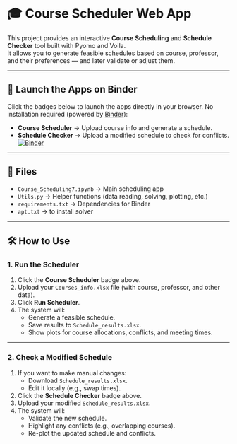 # 🎓 Course Scheduler Web App

This project provides an interactive **Course Scheduling** and **Schedule Checker** tool built with Pyomo and Voila.  
It allows you to generate feasible schedules based on course, professor, and their preferences — and later validate or adjust them.

---

## 🚀 Launch the Apps on Binder

Click the badges below to launch the apps directly in your browser. No installation required (powered by [Binder](https://mybinder.org)):

- **Course Scheduler** → Upload course info and generate a schedule.  
- **Schedule Checker** → Upload a modified schedule to check for conflicts.  
  [![Binder](https://mybinder.org/badge_logo.svg)](https://mybinder.org/v2/gh/mo-rahdar/Course-scheduler/HEAD?urlpath=voila/render/Course_Scheduling7.ipynb)

---

## 📂 Files

- `Course_Scheduling7.ipynb` → Main scheduling app  
- `Utils.py` → Helper functions (data reading, solving, plotting, etc.)  
- `requirements.txt` → Dependencies for Binder
- `apt.txt` → to install solver

---

## 🛠 How to Use

### 1. Run the Scheduler
1. Click the **Course Scheduler** badge above.  
2. Upload your `Courses_info.xlsx` file (with course, professor, and other data).  
3. Click **Run Scheduler**.  
4. The system will:  
   - Generate a feasible schedule.  
   - Save results to `Schedule_results.xlsx`.  
   - Show plots for course allocations, conflicts, and meeting times.  

---

### 2. Check a Modified Schedule
1. If you want to make manual changes:  
   - Download `Schedule_results.xlsx`.  
   - Edit it locally (e.g., swap times).  
2. Click the **Schedule Checker** badge above.  
3. Upload your modified `Schedule_results.xlsx`.  
4. The system will:  
   - Validate the new schedule.  
   - Highlight any conflicts (e.g., overlapping courses).  
   - Re-plot the updated schedule and conflicts.

